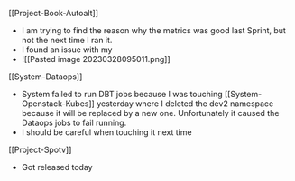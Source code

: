 [[Project-Book-Autoalt]]
* I am trying to find the reason why the metrics was good last Sprint, but not the next time I ran it.
* I found an issue with my 
* ![[Pasted image 20230328095011.png]]

[[System-Dataops]]
* System failed to run  DBT jobs because I was touching [[System-Openstack-Kubes]] yesterday where I deleted the dev2 namespace because it will be replaced by a new one. Unfortunately it caused the Dataops jobs to fail running.
* I should be careful when touching it next time

[[Project-Spotv]]
* Got released today
